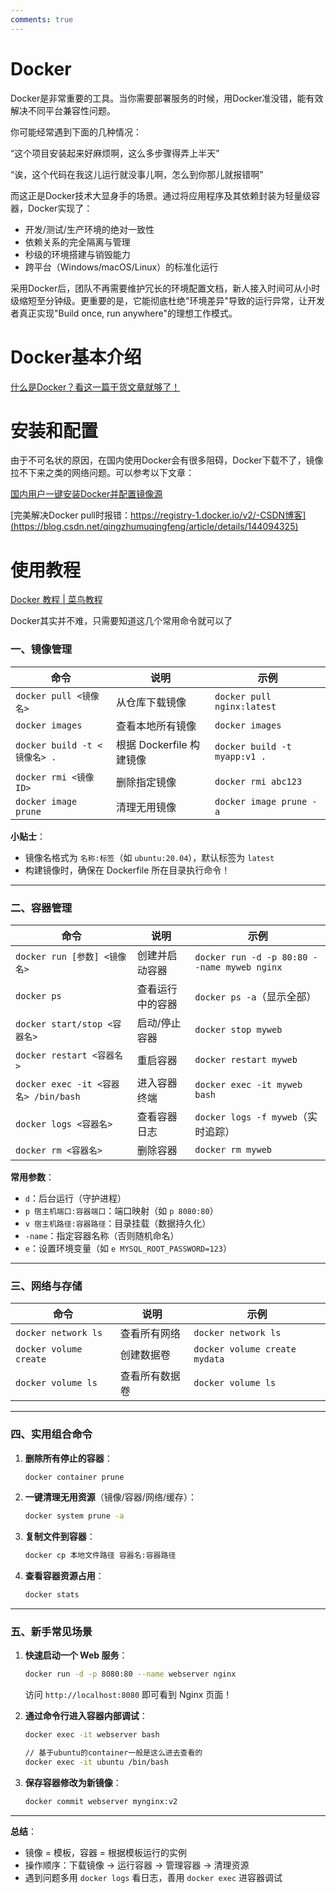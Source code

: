 ```yaml
---
comments: true
---
```


# Docker

Docker是非常重要的工具。当你需要部署服务的时候，用Docker准没错，能有效解决不同平台兼容性问题。

你可能经常遇到下面的几种情况：

“这个项目安装起来好麻烦啊，这么多步骤得弄上半天”

“诶，这个代码在我这儿运行就没事儿啊，怎么到你那儿就报错啊”

而这正是Docker技术大显身手的场景。通过将应用程序及其依赖封装为轻量级容器，Docker实现了：

- 开发/测试/生产环境的绝对一致性
- 依赖关系的完全隔离与管理
- 秒级的环境搭建与销毁能力
- 跨平台（Windows/macOS/Linux）的标准化运行

采用Docker后，团队不再需要维护冗长的环境配置文档，新人接入时间可从小时级缩短至分钟级。更重要的是，它能彻底杜绝"环境差异"导致的运行异常，让开发者真正实现"Build once, run anywhere"的理想工作模式。

# Docker基本介绍

[什么是Docker？看这一篇干货文章就够了！](https://zhuanlan.zhihu.com/p/187505981)

# 安装和配置

由于不可名状的原因，在国内使用Docker会有很多阻碍，Docker下载不了，镜像拉不下来之类的网络问题。可以参考以下文章：

[国内用户一键安装Docker并配置镜像源](https://www.yeluohuakai.com/posts/2024/09/4d4367cb)

[完美解决Docker pull时报错：https://registry-1.docker.io/v2/-CSDN博客](https://blog.csdn.net/qingzhumuqingfeng/article/details/144094325)

# 使用教程

[Docker 教程 | 菜鸟教程](https://www.runoob.com/docker/docker-tutorial.html)

Docker其实并不难，只需要知道这几个常用命令就可以了

### **一、镜像管理**

| 命令 | 说明 | 示例 |
| --- | --- | --- |
| `docker pull <镜像名>` | 从仓库下载镜像 | `docker pull nginx:latest` |
| `docker images` | 查看本地所有镜像 | `docker images` |
| `docker build -t <镜像名> .` | 根据 Dockerfile 构建镜像 | `docker build -t myapp:v1 .` |
| `docker rmi <镜像ID>` | 删除指定镜像 | `docker rmi abc123` |
| `docker image prune` | 清理无用镜像 | `docker image prune -a` |

**小贴士**：

- 镜像名格式为 `名称:标签`（如 `ubuntu:20.04`），默认标签为 `latest`
- 构建镜像时，确保在 Dockerfile 所在目录执行命令！

---

### **二、容器管理**

| 命令 | 说明 | 示例 |
| --- | --- | --- |
| `docker run [参数] <镜像名>` | 创建并启动容器 | `docker run -d -p 80:80 --name myweb nginx` |
| `docker ps` | 查看运行中的容器 | `docker ps -a`（显示全部） |
| `docker start/stop <容器名>` | 启动/停止容器 | `docker stop myweb` |
| `docker restart <容器名>` | 重启容器 | `docker restart myweb` |
| `docker exec -it <容器名> /bin/bash` | 进入容器终端 | `docker exec -it myweb bash` |
| `docker logs <容器名>` | 查看容器日志 | `docker logs -f myweb`（实时追踪） |
| `docker rm <容器名>` | 删除容器 | `docker rm myweb` |

**常用参数**：

- `d`：后台运行（守护进程）
- `p 宿主机端口:容器端口`：端口映射（如 `p 8080:80`）
- `v 宿主机路径:容器路径`：目录挂载（数据持久化）
- `-name`：指定容器名称（否则随机命名）
- `e`：设置环境变量（如 `e MYSQL_ROOT_PASSWORD=123`）

---

### **三、网络与存储**

| 命令 | 说明 | 示例 |
| --- | --- | --- |
| `docker network ls` | 查看所有网络 | `docker network ls` |
| `docker volume create` | 创建数据卷 | `docker volume create mydata` |
| `docker volume ls` | 查看所有数据卷 | `docker volume ls` |

---

### **四、实用组合命令**

1. **删除所有停止的容器**：
    
    ```bash
    docker container prune
    ```
    
2. **一键清理无用资源**（镜像/容器/网络/缓存）：
    
    ```bash
    docker system prune -a
    ```
    
3. **复制文件到容器**：
    
    ```bash
    docker cp 本地文件路径 容器名:容器路径
    ```
    
4. **查看容器资源占用**：
    
    ```bash
    docker stats
    ```
    

---

### **五、新手常见场景**

1. **快速启动一个 Web 服务**：
    
    ```bash
    docker run -d -p 8080:80 --name webserver nginx
    ```
    
    访问 `http://localhost:8080` 即可看到 Nginx 页面！
    
2. **通过命令行进入容器内部调试**：
    
    ```bash
    docker exec -it webserver bash

    // 基于ubuntu的container一般是这么进去查看的
    docker exec -it ubuntu /bin/bash
    ```
    
3. **保存容器修改为新镜像**：
    
    ```bash
    docker commit webserver mynginx:v2
    ```
    

---

**总结**：

- 镜像 = 模板，容器 = 根据模板运行的实例
- 操作顺序：下载镜像 → 运行容器 → 管理容器 → 清理资源
- 遇到问题多用 `docker logs` 看日志，善用 `docker exec` 进容器调试